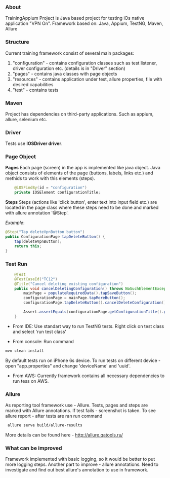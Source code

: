 ### About
TrainingAppium Project is Java based project for testing iOs native application "VPN On".
Framework based on: Java, Appium, TestNG, Maven, Allure

### Structure
Current training framework consist of several main packages:
1. "configuration" - contains configuration classes such as test listener, driver configuration etc. (details is in "Driver" section)
2. "pages" - contains java classes with page objects
3. "resources" - contains application under test, allure properties, file with desired capabilities
4. "test" - contains tests

### Maven
Project has dependencies on third-party applications. Such as appium, allure, selenium etc.

### Driver
Tests use **IOSDriver<IOSElement> driver**. 

### Page Object
**Pages** 
Each page (screen) in the app is implemented like java object. Java object consists of elements of the page (buttons, labels, links etc.) and methids to work with this elements (steps).
```java
    @iOSFindBy(id = "configuration")
    private IOSElement configurationTitle;
```
 
**Steps**
Steps (actions like 'click button', enter text into input field etc.) are located in the page class where these steps need to be done and marked with allure annotation '@Step'.

_Example_:
```java
@Step("Tap deleteVpnButton button")
public ConfigurationPage tapDeleteButton() {
    tap(deleteVpnButton);
    return this;
}
```


### Test Run

```java
    @Test
    @TestCaseId("TC12")
    @Title("Cancel deleting existing configuration")
    public void cancelDeletingConfiguration() throws NoSuchElementException, MalformedURLException {
        mainPage = populateRequiredData().tapSaveButton();
        configurationPage = mainPage.tapMoreButton();
        configurationPage.tapDeleteButton().cancelDeleteConfiguration();

        Assert.assertEquals(configurationPage.getConfigurationTitle().getText(), "configuration", "Incorrect title is displayed");
    }
```

 - From IDE:
Use standart way to run TestNG tests. Right click on test class and select 'run test class'

 - From console:
Run command
```sh
mvn clean install
```
By default tests run on iPhone 6s device. To run tests on different device - open "app.properties" and change 'deviceName' and 'uuid'. 

 - From AWS:
Currently framework contains all necessary dependencies to run tess on AWS.

### Allure
As reporting tool framework use - Allure. Tests, pages and steps are marked with Allure annotations. If test fails - screenshot is taken.
To see allure report - after tests are ran run command
```sh
 allure serve build/allure-results
```
More details can be found here - http://allure.qatools.ru/

### What can be improved
Framework implemented with basic logging, so it would be better to put more logging steps.
Another part to improve - allure annotations. Need to investigate and find out best allure's annotation to use in framework.